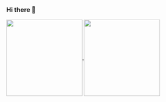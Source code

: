 ### Hi there 👋


<a href="https://github.com/anuraghazra/github-readme-stats">
  <img height=200 align="center" src="https://github-readme-stats-orpin-one-42.vercel.app/api?username=HMatheo&theme=dracula" />
</a>
<a href="https://github.com/anuraghazra/convoychat">
  <img height=200 align="center" src="https://github-readme-stats-orpin-one-42.vercel.app/api/top-langs?username=HMatheo&layout=compact&langs_count=8&card_width=320&theme=dracula" />
</a>
